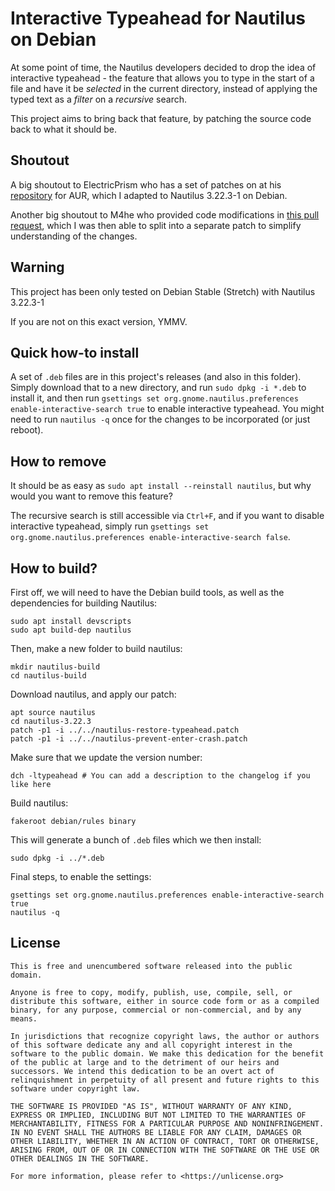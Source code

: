 # Interactive Typeahead for Nautilus on Debian

At some point of time, the Nautilus developers decided to drop the idea of interactive typeahead - the feature that allows you to type in the start of a file and have it be _selected_ in the current directory, instead of applying the typed text as a _filter_ on a _recursive_ search.

This project aims to bring back that feature, by patching the source code back to what it should be.

## Shoutout

A big shoutout to ElectricPrism who has a set of patches on at his [repository](https://github.com/ElectricPrism/nautilus-typeahead-desktop-buff-aur) for AUR, which I adapted to Nautilus 3.22.3-1 on Debian.

Another big shoutout to M4he who provided code modifications in [this pull request](https://github.com/jaybosamiya/nautilus-interactive-typeahead-debian/pull/2), which I was then able to split into a separate patch to simplify understanding of the changes.

## Warning

This project has been only tested on Debian Stable (Stretch) with Nautilus 3.22.3-1

If you are not on this exact version, YMMV.

## Quick how-to install

A set of `.deb` files are in this project's releases (and also in this folder). Simply download that to a new directory, and run `sudo dpkg -i *.deb` to install it, and then run `gsettings set org.gnome.nautilus.preferences enable-interactive-search true` to enable interactive typeahead. You might need to run `nautilus -q` once for the changes to be incorporated (or just reboot).

## How to remove

It should be as easy as `sudo apt install --reinstall nautilus`, but why would you want to remove this feature?

The recursive search is still accessible via `Ctrl+F`, and if you want to disable interactive typeahead, simply run `gsettings set org.gnome.nautilus.preferences enable-interactive-search false`.

## How to build?

First off, we will need to have the Debian build tools, as well as the dependencies for building Nautilus:

```
sudo apt install devscripts
sudo apt build-dep nautilus
```

Then, make a new folder to build nautilus:

```
mkdir nautilus-build
cd nautilus-build
```

Download nautilus, and apply our patch:

```
apt source nautilus
cd nautilus-3.22.3
patch -p1 -i ../../nautilus-restore-typeahead.patch
patch -p1 -i ../../nautilus-prevent-enter-crash.patch
```

Make sure that we update the version number:

```
dch -ltypeahead # You can add a description to the changelog if you like here
```

Build nautilus:

```
fakeroot debian/rules binary
```

This will generate a bunch of `.deb` files which we then install:

```
sudo dpkg -i ../*.deb
```

Final steps, to enable the settings:

```
gsettings set org.gnome.nautilus.preferences enable-interactive-search true
nautilus -q
```

## License

```
This is free and unencumbered software released into the public domain.

Anyone is free to copy, modify, publish, use, compile, sell, or
distribute this software, either in source code form or as a compiled
binary, for any purpose, commercial or non-commercial, and by any
means.

In jurisdictions that recognize copyright laws, the author or authors
of this software dedicate any and all copyright interest in the
software to the public domain. We make this dedication for the benefit
of the public at large and to the detriment of our heirs and
successors. We intend this dedication to be an overt act of
relinquishment in perpetuity of all present and future rights to this
software under copyright law.

THE SOFTWARE IS PROVIDED "AS IS", WITHOUT WARRANTY OF ANY KIND,
EXPRESS OR IMPLIED, INCLUDING BUT NOT LIMITED TO THE WARRANTIES OF
MERCHANTABILITY, FITNESS FOR A PARTICULAR PURPOSE AND NONINFRINGEMENT.
IN NO EVENT SHALL THE AUTHORS BE LIABLE FOR ANY CLAIM, DAMAGES OR
OTHER LIABILITY, WHETHER IN AN ACTION OF CONTRACT, TORT OR OTHERWISE,
ARISING FROM, OUT OF OR IN CONNECTION WITH THE SOFTWARE OR THE USE OR
OTHER DEALINGS IN THE SOFTWARE.

For more information, please refer to <https://unlicense.org>
```
